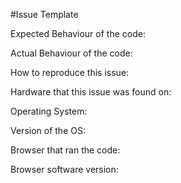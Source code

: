 #Issue Template

Expected Behaviour of the code:


Actual Behaviour of the code:


How to reproduce this issue:


Hardware that this issue was found on:

Operating System:

Version of the OS:

Browser that ran the code:

Browser software version:

